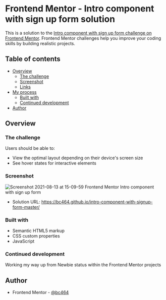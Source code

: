 # Frontend Mentor - Intro component with sign up form solution

This is a solution to the [Intro component with sign up form challenge on Frontend Mentor](https://www.frontendmentor.io/challenges/intro-component-with-signup-form-5cf91bd49edda32581d28fd1). Frontend Mentor challenges help you improve your coding skills by building realistic projects. 

## Table of contents

- [Overview](#overview)
  - [The challenge](#the-challenge)
  - [Screenshot](#screenshot)
  - [Links](#links)
- [My process](#my-process)
  - [Built with](#built-with)
   - [Continued development](#continued-development)
- [Author](#author)


## Overview

### The challenge

Users should be able to:

- View the optimal layout depending on their device's screen size
- See hover states for interactive elements

### Screenshot

![Screenshot 2021-08-13 at 15-09-59 Frontend Mentor Intro component with sign up form](https://user-images.githubusercontent.com/82536545/129364244-28339147-e9eb-4863-b4b8-5165d5bc492a.png)


- Solution URL: https://bc464.github.io/intro-component-with-signup-form-master/

### Built with

- Semantic HTML5 markup
- CSS custom properties
- JavaScript

### Continued development

Working my way up from Newbie status within the Frontend Mentor projects

## Author

- Frontend Mentor - [@bc464](https://www.frontendmentor.io/profile/yourusername)
